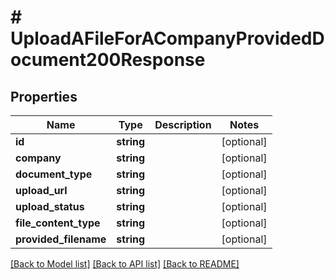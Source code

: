 # # UploadAFileForACompanyProvidedDocument200Response

## Properties

Name | Type | Description | Notes
------------ | ------------- | ------------- | -------------
**id** | **string** |  | [optional]
**company** | **string** |  | [optional]
**document_type** | **string** |  | [optional]
**upload_url** | **string** |  | [optional]
**upload_status** | **string** |  | [optional]
**file_content_type** | **string** |  | [optional]
**provided_filename** | **string** |  | [optional]

[[Back to Model list]](../../README.md#models) [[Back to API list]](../../README.md#endpoints) [[Back to README]](../../README.md)
